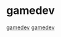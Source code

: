 # gamedev

[gamedev](https://github.com/phisko/kengine)
[gamedev](https://github.com/MaikKlein/rlsl)
